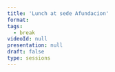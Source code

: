 ```yaml
---
title: 'Lunch at sede Afundacion'
format: 
tags:
  - break
videoId: null
presentation: null
draft: false
type: sessions
---
```

